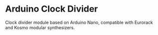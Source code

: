 # Arduino Clock Divider
 Clock divider module based on Arduino Nano, compatible with Eurorack and Kosmo modular synthesizers.

